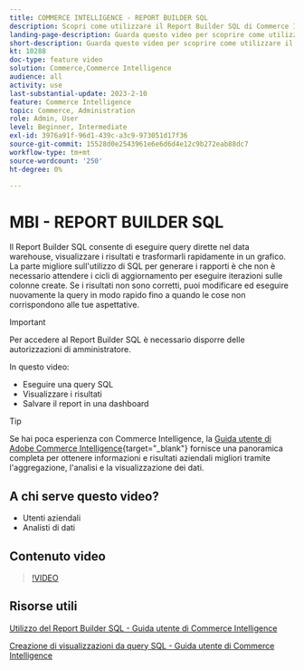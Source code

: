 ```yaml
---
title: COMMERCE INTELLIGENCE - REPORT BUILDER SQL
description: Scopri come utilizzare il Report Builder SQL di Commerce Intelligence per eseguire direttamente query sul data warehouse, visualizzare i risultati e trasformarli rapidamente in un grafico.
landing-page-description: Guarda questo video per scoprire come utilizzare il Report Builder SQL di Commerce Intelligence per eseguire direttamente query sul data warehouse, visualizzare i risultati e trasformarli rapidamente in un grafico.
short-description: Guarda questo video per scoprire come utilizzare il Report Builder SQL di Commerce Intelligence per eseguire direttamente query sul data warehouse, visualizzare i risultati e trasformarli rapidamente in un grafico.
kt: 10288
doc-type: feature video
solution: Commerce,Commerce Intelligence
audience: all
activity: use
last-substantial-update: 2023-2-10
feature: Commerce Intelligence
topic: Commerce, Administration
role: Admin, User
level: Beginner, Intermediate
exl-id: 3976a91f-96d1-439c-a3c9-973051d17f36
source-git-commit: 15528d0e2543961e6e6d6d4e12c9b272eab88dc7
workflow-type: tm+mt
source-wordcount: '250'
ht-degree: 0%

---
```


# MBI - REPORT BUILDER SQL

Il Report Builder SQL consente di eseguire query dirette nel data warehouse, visualizzare i risultati e trasformarli rapidamente in un grafico. La parte migliore sull&#39;utilizzo di SQL per generare i rapporti è che non è necessario attendere i cicli di aggiornamento per eseguire iterazioni sulle colonne create. Se i risultati non sono corretti, puoi modificare ed eseguire nuovamente la query in modo rapido fino a quando le cose non corrispondono alle tue aspettative.

>[!IMPORTANT]
>
>Per accedere al Report Builder SQL è necessario disporre delle autorizzazioni di amministratore.

In questo video:

- Eseguire una query SQL
- Visualizzare i risultati
- Salvare il report in una dashboard

>[!TIP]
>
>Se hai poca esperienza con Commerce Intelligence, la [Guida utente di Adobe Commerce Intelligence](https://experienceleague.adobe.com/docs/commerce-business-intelligence/mbi/guide-overview.html){target="_blank"} fornisce una panoramica completa per ottenere informazioni e risultati aziendali migliori tramite l&#39;aggregazione, l&#39;analisi e la visualizzazione dei dati.

## A chi serve questo video?

- Utenti aziendali
- Analisti di dati

## Contenuto video

>[!VIDEO](https://video.tv.adobe.com/v/342406?quality=12&learn=on)

## Risorse utili

[Utilizzo del Report Builder SQL - Guida utente di Commerce Intelligence](https://experienceleague.adobe.com/docs/commerce-business-intelligence/mbi/analyze/sql/sql-rpt-bldr.html)

[Creazione di visualizzazioni da query SQL - Guida utente di Commerce Intelligence](https://experienceleague.adobe.com/docs/commerce-business-intelligence/mbi/tutorials/create-visuals-from-sql.html)
